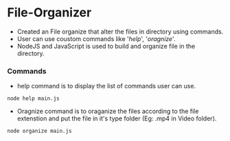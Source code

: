 # File-Organizer

 * Created an File organize that alter the files in directory using commands.  
 * User can use coustom commands like '*help*', '*oragnize*'.
 * NodeJS and JavaScript is used to build and organize file in the directory.   
 
### Commands

 * help command is to display the list of commands user can use.
 ```
 node help main.js
 ```
 * Oragnize command is to oraganize the files according to the file extenstion and put the file in it's type folder (Eg: .mp4 in Video folder).  
 ```
 node organize main.js
 ```
